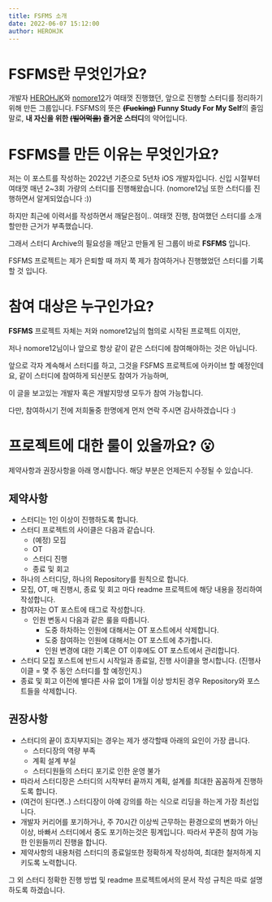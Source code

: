 ```yaml
---
title: FSFMS 소개
date: 2022-06-07 15:12:00
author: HEROHJK
---
```


# FSFMS란 무엇인가요?
개발자 [HEROHJK](https://github.com/herohjk)와 [nomore12](https://github.com/nomore12)가 여태껏 진행했던, 앞으로 진행할 스터디를 정리하기 위해 만든 그룹입니다.
FSFMS의 뜻은 **~~(Fucking)~~ Funny Study For My Self**의 줄임말로, **내 자신을 위한 ~~(빌어먹을)~~ 즐거운 스터디**의 약어입니다.

# FSFMS를 만든 이유는 무엇인가요?
저는 이 포스트를 작성하는 2022년 기준으로 5년차 iOS 개발자입니다.
신입 시절부터 여태껏 매년 2~3회 가량의 스터디를 진행해왔습니다.
(nomore12님 또한 스터디를 진행하면서 알게되었습니다 :))

하지만 최근에 이력서를 작성하면서 깨달은점이.. 여태껏 진행, 참여했던 스터디를 소개할만한 근거가 부족했습니다.

그래서 스터디 Archive의 필요성을 깨닫고 만들게 된 그룹이 바로 **FSFMS** 입니다.

FSFMS 프로젝트는 제가 은퇴할 때 까지 쭉 제가 참여하거나 진행했었던 스터디를 기록 할 것 입니다.

# 참여 대상은 누구인가요?
**FSFMS** 프로젝트 자체는 저와 nomore12님의 협의로 시작된 프로젝트 이지만,

저나 nomore12님이나 앞으로 항상 같이 같은 스터디에 참여해야하는 것은 아닙니다.

앞으로 각자 계속해서 스터디를 하고, 그것을 FSFMS 프로젝트에 아카이브 할 예정인데요, 같이 스터디에 참여하게 되신분도 참여가 가능하며,

이 글을 보고있는 개발자 혹은 개발지망생 모두가 참여 가능합니다.

다만, 참여하시기 전에 저희둘중 한명에게 먼저 연락 주시면 감사하겠습니다 :)

# 프로젝트에 대한 룰이 있을까요? 😮
제약사항과 권장사항을 아래 명시합니다.
해당 부분은 언제든지 수정될 수 있습니다.

## 제약사항
* 스터디는 1인 이상이 진행하도록 합니다.
* 스터디 프로젝트의 사이클은 다음과 같습니다.
  * (예정) 모집
  * OT
  * 스터디 진행
  * 종료 및 회고
* 하나의 스터디당, 하나의 Repository를 원칙으로 합니다.
* 모집, OT, 매 진행시, 종료 및 회고 마다 readme 프로젝트에 해당 내용을 정리하여 작성합니다.
* 참여자는 OT 포스트에 태그로 작성합니다.
  * 인원 변동시 다음과 같은 룰을 따릅니다.
    * 도중 하차하는 인원에 대해서는 OT 포스트에서 삭제합니다.
    * 도중 참여하는 인원에 대해서는 OT 포스트에 추가합니다.
    * 인원 변경에 대한 기록은 OT 이후에도 OT 포스트에서 관리합니다.
* 스터디 모집 포스트에 반드시 시작일과 종료일, 진행 사이클을 명시합니다. (진행사이클 = 몇 주 동안 스터디를 할 예정인지.)
* 종료 및 회고 이전에 별다른 사유 없이 1개월 이상 방치된 경우 Repository와 포스트들을 삭제합니다.

## 권장사항
* 스터디의 끝이 흐지부지되는 경우는 제가 생각할때 아래의 요인이 가장 큽니다.
  * 스터디장의 역량 부족
  * 계획 설계 부실
  * 스터디원들의 스터디 포기로 인한 운영 불가
* 따라서 스터디장은 스터디의 시작부터 끝까지 계획, 설계를 최대한 꼼꼼하게 진행하도록 합니다.
* (여건이 된다면..) 스터디장이 아예 강의를 하는 식으로 리딩을 하는게 가장 최선입니다.
* 개발자 커리어를 포기하거나, 주 70시간 이상씩 근무하는 환경으로의 변화가 아닌 이상, 바빠서 스터디에서 중도 포기하는것은 핑계입니다. 따라서 꾸준히 참여 가능한 인원들끼리 진행을 합니다.
* 제약사항의 내용처럼 스터디의 종료일또한 정확하게 작성하여, 최대한 철저하게 지키도록 노력합니다.

그 외 스터디 정확한 진행 방법 및 readme 프로젝트에서의 문서 작성 규칙은 따로 설명하도록 하겠습니다.